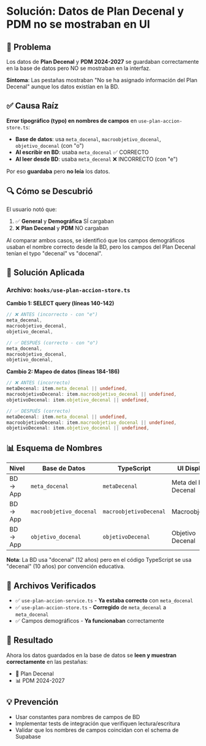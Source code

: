 # Solución: Datos de Plan Decenal y PDM no se mostraban en UI

## 🐛 Problema
Los datos de **Plan Decenal** y **PDM 2024-2027** se guardaban correctamente en la base de datos pero NO se mostraban en la interfaz.

**Síntoma**: Las pestañas mostraban "No se ha asignado información del Plan Decenal" aunque los datos existían en la BD.

## ✅ Causa Raíz
**Error tipográfico (typo) en nombres de campos** en `use-plan-accion-store.ts`:

- **Base de datos**: usa `meta_docenal`, `macroobjetivo_docenal`, `objetivo_docenal` (con "o")
- **Al escribir en BD**: usaba `meta_docenal` ✅ CORRECTO
- **Al leer desde BD**: usaba `meta_decenal` ❌ INCORRECTO (con "e")

Por eso **guardaba** pero **no leía** los datos.

## 🔍 Cómo se Descubrió
El usuario notó que:
1. ✅ **General** y **Demográfica** SÍ cargaban
2. ❌ **Plan Decenal** y **PDM** NO cargaban

Al comparar ambos casos, se identificó que los campos demográficos usaban el nombre correcto desde la BD, pero los campos del Plan Decenal tenían el typo "decenal" vs "docenal".

## 🔧 Solución Aplicada

### Archivo: `hooks/use-plan-accion-store.ts`

**Cambio 1: SELECT query (líneas 140-142)**
```typescript
// ❌ ANTES (incorrecto - con "e")
meta_decenal,
macroobjetivo_decenal,
objetivo_decenal,

// ✅ DESPUÉS (correcto - con "o")
meta_docenal,
macroobjetivo_docenal,
objetivo_docenal,
```

**Cambio 2: Mapeo de datos (líneas 184-186)**
```typescript
// ❌ ANTES (incorrecto)
metaDecenal: item.meta_decenal || undefined,
macroobjetivoDecenal: item.macroobjetivo_decenal || undefined,
objetivoDecenal: item.objetivo_decenal || undefined,

// ✅ DESPUÉS (correcto)
metaDecenal: item.meta_docenal || undefined,
macroobjetivoDecenal: item.macroobjetivo_docenal || undefined,
objetivoDecenal: item.objetivo_docenal || undefined,
```

## 📊 Esquema de Nombres
| Nivel | Base de Datos | TypeScript | UI Display |
|-------|---------------|------------|------------|
| BD → App | `meta_docenal` | `metaDecenal` | Meta del Plan Decenal |
| BD → App | `macroobjetivo_docenal` | `macroobjetivoDecenal` | Macroobjetivo |
| BD → App | `objetivo_docenal` | `objetivoDecenal` | Objetivo Decenal |

**Nota**: La BD usa "docenal" (12 años) pero en el código TypeScript se usa "decenal" (10 años) por convención educativa.

## 📝 Archivos Verificados
- ✅ `use-plan-accion-service.ts` - **Ya estaba correcto** con `meta_docenal`
- ✅ `use-plan-accion-store.ts` - **Corregido** de `meta_decenal` a `meta_docenal`
- ✅ Campos demográficos - **Ya funcionaban** correctamente

## 🎯 Resultado
Ahora los datos guardados en la base de datos se **leen y muestran correctamente** en las pestañas:
- 🎯 Plan Decenal
- 📊 PDM 2024-2027

## 💡 Prevención
- Usar constantes para nombres de campos de BD
- Implementar tests de integración que verifiquen lectura/escritura
- Validar que los nombres de campos coincidan con el schema de Supabase
